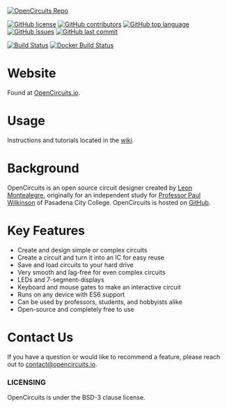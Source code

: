 [![OpenCircuits Repo](https://raw.githubusercontent.com/OpenCircuits/OpenCircuits/master/site/public/img/icons/logo.svg)](https://github.com/OpenCircuits/OpenCircuits)

[![GitHub license](https://img.shields.io/github/license/OpenCircuits/OpenCircuits.svg)](https://github.com/OpenCircuits/OpenCircuits/blob/master/LICENSE)
[![GitHub contributors](https://img.shields.io/github/contributors/OpenCircuits/OpenCircuits.svg)](https://github.com/OpenCircuits/OpenCircuits/graphs/contributors)
[![GitHub top language](https://img.shields.io/github/languages/top/OpenCircuits/OpenCircuits.svg)](https://github.com/OpenCircuits/OpenCircuits/search?l=javascript)
[![GitHub issues](https://img.shields.io/github/issues/OpenCircuits/OpenCircuits.svg)](https://github.com/OpenCircuits/OpenCircuits/issues)
[![GitHub last commit](https://img.shields.io/github/last-commit/OpenCircuits/OpenCircuits.svg)](https://github.com/OpenCircuits/OpenCircuits/commits/master)

[![Build Status](https://travis-ci.org/OpenCircuits/OpenCircuits.svg?branch=master)](https://travis-ci.org/OpenCircuits/OpenCircuits)
[![Docker Build Status](https://img.shields.io/docker/build/opencircuits/opencircuits.svg)](https://hub.docker.com/r/opencircuits/opencircuits/builds/)

# Website

Found at [OpenCircuits.io](http://www.opencircuits.io/).

# Usage

Instructions and tutorials located in the [wiki](https://github.com/OpenCircuits/OpenCircuits/wiki).

# Background

OpenCircuits is an open source circuit designer created by [Leon Montealegre](https://leonmontealegre.com/), originally for an independent study for [Professor Paul Wilkinson](http://www.drpjw.org/) of Pasadena City College.
OpenCircuits is hosted on [GitHub](https://github.com/OpenCircuits/OpenCircuits).

# Key Features

* Create and design simple or complex circuits
* Create a circuit and turn it into an IC for easy reuse
* Save and load circuits to your hard drive
* Very smooth and lag-free for even complex circuits
* LEDs and 7-segment-displays
* Keyboard and mouse gates to make an interactive circuit
* Runs on any device with ES6 support
* Can be used by professors, students, and hobbyists alike
* Open-source and completely free to use

# Contact Us

If you have a question or would like to recommend a feature, please reach out to contact@opencircuits.io.


### LICENSING
OpenCircuits is under the BSD-3 clause license.
